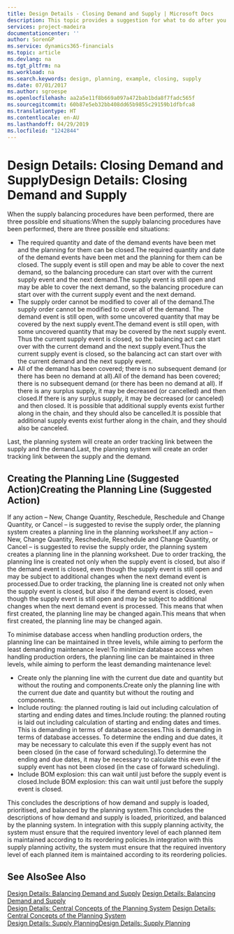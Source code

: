```yaml
---
title: Design Details - Closing Demand and Supply | Microsoft Docs
description: This topic provides a suggestion for what to do after you perform supply balancing procedures.
services: project-madeira
documentationcenter: ''
author: SorenGP
ms.service: dynamics365-financials
ms.topic: article
ms.devlang: na
ms.tgt_pltfrm: na
ms.workload: na
ms.search.keywords: design, planning, example, closing, supply
ms.date: 07/01/2017
ms.author: sgroespe
ms.openlocfilehash: aa2a5e11f8b669a097a472bab1bda8f7fadc565f
ms.sourcegitcommit: 60b87e5eb32bb408dd65b9855c29159b1dfbfca8
ms.translationtype: HT
ms.contentlocale: en-AU
ms.lasthandoff: 04/29/2019
ms.locfileid: "1242844"
---
```

# <a name="design-details-closing-demand-and-supply"></a><span data-ttu-id="87c37-103">Design Details: Closing Demand and Supply</span><span class="sxs-lookup"><span data-stu-id="87c37-103">Design Details: Closing Demand and Supply</span></span>
<span data-ttu-id="87c37-104">When the supply balancing procedures have been performed, there are three possible end situations:</span><span class="sxs-lookup"><span data-stu-id="87c37-104">When the supply balancing procedures have been performed, there are three possible end situations:</span></span>  
  
* <span data-ttu-id="87c37-105">The required quantity and date of the demand events have been met and the planning for them can be closed.</span><span class="sxs-lookup"><span data-stu-id="87c37-105">The required quantity and date of the demand events have been met and the planning for them can be closed.</span></span> <span data-ttu-id="87c37-106">The supply event is still open and may be able to cover the next demand, so the balancing procedure can start over with the current supply event and the next demand.</span><span class="sxs-lookup"><span data-stu-id="87c37-106">The supply event is still open and may be able to cover the next demand, so the balancing procedure can start over with the current supply event and the next demand.</span></span>  
* <span data-ttu-id="87c37-107">The supply order cannot be modified to cover all of the demand.</span><span class="sxs-lookup"><span data-stu-id="87c37-107">The supply order cannot be modified to cover all of the demand.</span></span> <span data-ttu-id="87c37-108">The demand event is still open, with some uncovered quantity that may be covered by the next supply event.</span><span class="sxs-lookup"><span data-stu-id="87c37-108">The demand event is still open, with some uncovered quantity that may be covered by the next supply event.</span></span> <span data-ttu-id="87c37-109">Thus the current supply event is closed, so the balancing act can start over with the current demand and the next supply event.</span><span class="sxs-lookup"><span data-stu-id="87c37-109">Thus the current supply event is closed, so the balancing act can start over with the current demand and the next supply event.</span></span>  
* <span data-ttu-id="87c37-110">All of the demand has been covered; there is no subsequent demand (or there has been no demand at all).</span><span class="sxs-lookup"><span data-stu-id="87c37-110">All of the demand has been covered; there is no subsequent demand (or there has been no demand at all).</span></span> <span data-ttu-id="87c37-111">If there is any surplus supply, it may be decreased (or cancelled) and then closed.</span><span class="sxs-lookup"><span data-stu-id="87c37-111">If there is any surplus supply, it may be decreased (or canceled) and then closed.</span></span> <span data-ttu-id="87c37-112">It is possible that additional supply events exist further along in the chain, and they should also be cancelled.</span><span class="sxs-lookup"><span data-stu-id="87c37-112">It is possible that additional supply events exist further along in the chain, and they should also be canceled.</span></span>  
  
<span data-ttu-id="87c37-113">Last, the planning system will create an order tracking link between the supply and the demand.</span><span class="sxs-lookup"><span data-stu-id="87c37-113">Last, the planning system will create an order tracking link between the supply and the demand.</span></span>  
  
## <a name="creating-the-planning-line-suggested-action"></a><span data-ttu-id="87c37-114">Creating the Planning Line (Suggested Action)</span><span class="sxs-lookup"><span data-stu-id="87c37-114">Creating the Planning Line (Suggested Action)</span></span>  
<span data-ttu-id="87c37-115">If any action – New, Change Quantity, Reschedule, Reschedule and Change Quantity, or Cancel – is suggested to revise the supply order, the planning system creates a planning line in the planning worksheet.</span><span class="sxs-lookup"><span data-stu-id="87c37-115">If any action – New, Change Quantity, Reschedule, Reschedule and Change Quantity, or Cancel – is suggested to revise the supply order, the planning system creates a planning line in the planning worksheet.</span></span> <span data-ttu-id="87c37-116">Due to order tracking, the planning line is created not only when the supply event is closed, but also if the demand event is closed, even though the supply event is still open and may be subject to additional changes when the next demand event is processed.</span><span class="sxs-lookup"><span data-stu-id="87c37-116">Due to order tracking, the planning line is created not only when the supply event is closed, but also if the demand event is closed, even though the supply event is still open and may be subject to additional changes when the next demand event is processed.</span></span> <span data-ttu-id="87c37-117">This means that when first created, the planning line may be changed again.</span><span class="sxs-lookup"><span data-stu-id="87c37-117">This means that when first created, the planning line may be changed again.</span></span>  
  
<span data-ttu-id="87c37-118">To minimise database access when handling production orders, the planning line can be maintained in three levels, while aiming to perform the least demanding maintenance level:</span><span class="sxs-lookup"><span data-stu-id="87c37-118">To minimize database access when handling production orders, the planning line can be maintained in three levels, while aiming to perform the least demanding maintenance level:</span></span>  
  
* <span data-ttu-id="87c37-119">Create only the planning line with the current due date and quantity but without the routing and components.</span><span class="sxs-lookup"><span data-stu-id="87c37-119">Create only the planning line with the current due date and quantity but without the routing and components.</span></span>  
* <span data-ttu-id="87c37-120">Include routing: the planned routing is laid out including calculation of starting and ending dates and times.</span><span class="sxs-lookup"><span data-stu-id="87c37-120">Include routing: the planned routing is laid out including calculation of starting and ending dates and times.</span></span> <span data-ttu-id="87c37-121">This is demanding in terms of database accesses.</span><span class="sxs-lookup"><span data-stu-id="87c37-121">This is demanding in terms of database accesses.</span></span> <span data-ttu-id="87c37-122">To determine the ending and due dates, it may be necessary to calculate this even if the supply event has not been closed (in the case of forward scheduling).</span><span class="sxs-lookup"><span data-stu-id="87c37-122">To determine the ending and due dates, it may be necessary to calculate this even if the supply event has not been closed (in the case of forward scheduling).</span></span>  
* <span data-ttu-id="87c37-123">Include BOM explosion: this can wait until just before the supply event is closed.</span><span class="sxs-lookup"><span data-stu-id="87c37-123">Include BOM explosion: this can wait until just before the supply event is closed.</span></span>  
  
<span data-ttu-id="87c37-124">This concludes the descriptions of how demand and supply is loaded, prioritised, and balanced by the planning system.</span><span class="sxs-lookup"><span data-stu-id="87c37-124">This concludes the descriptions of how demand and supply is loaded, prioritized, and balanced by the planning system.</span></span> <span data-ttu-id="87c37-125">In integration with this supply planning activity, the system must ensure that the required inventory level of each planned item is maintained according to its reordering policies.</span><span class="sxs-lookup"><span data-stu-id="87c37-125">In integration with this supply planning activity, the system must ensure that the required inventory level of each planned item is maintained according to its reordering policies.</span></span>  
  
## <a name="see-also"></a><span data-ttu-id="87c37-126">See Also</span><span class="sxs-lookup"><span data-stu-id="87c37-126">See Also</span></span>  
<span data-ttu-id="87c37-127">[Design Details: Balancing Demand and Supply](design-details-balancing-demand-and-supply.md) </span><span class="sxs-lookup"><span data-stu-id="87c37-127">[Design Details: Balancing Demand and Supply](design-details-balancing-demand-and-supply.md) </span></span>  
<span data-ttu-id="87c37-128">[Design Details: Central Concepts of the Planning System](design-details-central-concepts-of-the-planning-system.md) </span><span class="sxs-lookup"><span data-stu-id="87c37-128">[Design Details: Central Concepts of the Planning System](design-details-central-concepts-of-the-planning-system.md) </span></span>  
[<span data-ttu-id="87c37-129">Design Details: Supply Planning</span><span class="sxs-lookup"><span data-stu-id="87c37-129">Design Details: Supply Planning</span></span>](design-details-supply-planning.md)